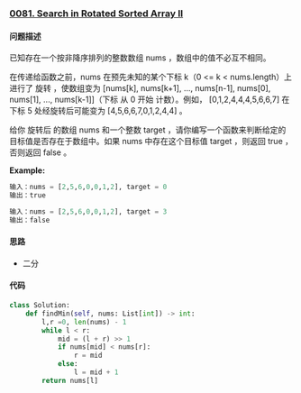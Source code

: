 ### [0081. Search in Rotated Sorted Array II](https://leetcode-cn.com/problems/search-in-rotated-sorted-array-ii/)

#### 问题描述
已知存在一个按非降序排列的整数数组 nums ，数组中的值不必互不相同。

在传递给函数之前，nums 在预先未知的某个下标 k（0 <= k < nums.length）上进行了 旋转 ，使数组变为 [nums[k], nums[k+1], ..., nums[n-1], nums[0], nums[1], ..., nums[k-1]]（下标 从 0 开始 计数）。例如， [0,1,2,4,4,4,5,6,6,7] 在下标 5 处经旋转后可能变为 [4,5,6,6,7,0,1,2,4,4] 。

给你 旋转后 的数组 nums 和一个整数 target ，请你编写一个函数来判断给定的目标值是否存在于数组中。如果 nums 中存在这个目标值 target ，则返回 true ，否则返回 false 。

**Example:**
```python
输入：nums = [2,5,6,0,0,1,2], target = 0
输出：true
```
```python
输入：nums = [2,5,6,0,0,1,2], target = 3
输出：false
```

#### 思路
- 二分

#### 代码

```python
class Solution:
    def findMin(self, nums: List[int]) -> int:
        l,r =0, len(nums) - 1
        while l < r:
            mid = (l + r) >> 1
            if nums[mid] < nums[r]:
                r = mid
            else:
                l = mid + 1
        return nums[l]
```